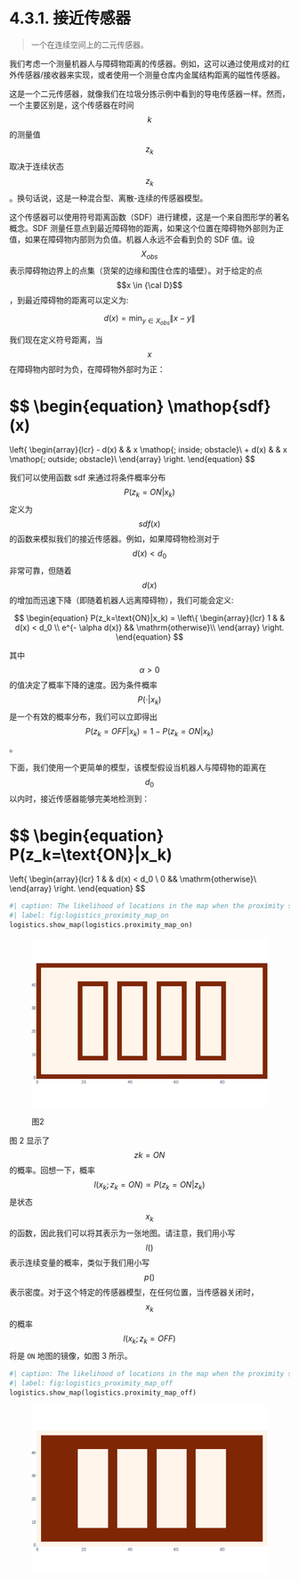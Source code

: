 # 4.3.1. 接近传感器

> 一个在连续空间上的二元传感器。

我们考虑一个测量机器人与障碍物距离的传感器。例如，这可以通过使用成对的红外传感器/接收器来实现，或者使用一个测量仓库内金属结构距离的磁性传感器。

这是一个二元传感器，就像我们在垃圾分拣示例中看到的导电传感器一样。然而，一个主要区别是，这个传感器在时间 $$k$$ 的测量值 $$z_k$$ 取决于连续状态 $$z_k$$。换句话说，这是一种混合型、离散-连续的传感器模型。

这个传感器可以使用符号距离函数（SDF）进行建模，这是一个来自图形学的著名概念。SDF 测量任意点到最近障碍物的距离，如果这个位置在障碍物外部则为正值，如果在障碍物内部则为负值。机器人永远不会看到负的 SDF 值。设$$X_{obs}$$表示障碍物边界上的点集（货架的边缘和围住仓库的墙壁）。对于给定的点 $$x \in {\cal D}$$，到最近障碍物的距离可以定义为:

$$
\begin{equation}
d(x) = \min_{y \in X_{obs}} \|x - y\|
\end{equation}
$$

我们现在定义符号距离，当
$$x$$在障碍物内部时为负，在障碍物外部时为正：

$$
\begin{equation}
\mathop{sdf}(x)
= 
\left\{
    \begin{array}{lcr} - d(x) & & x \mathop{\; inside\; obstacle}\\
    + d(x) & & x \mathop{\; outside\;  obstacle}\\
\end{array}
\right.
\end{equation}
$$

我们可以使用函数 sdf 来通过将条件概率分布$$P(z_k=ON|x_k)$$
定义为$$sdf(x)$$
的函数来模拟我们的接近传感器。例如，如果障碍物检测对于$$d(x) < d_0$$
非常可靠，但随着$$d(x)$$
的增加而迅速下降（即随着机器人远离障碍物），我们可能会定义:

$$
\begin{equation}
P(z_k=\text{ON}|x_k) = 
\left\{
    \begin{array}{lcr} 1 & & d(x) < d_0 \\
     e^{- \alpha d(x)} && \mathrm{otherwise}\\
\end{array}
\right.
\end{equation}
$$

其中$$\alpha > 0$$
的值决定了概率下降的速度。因为条件概率$$P(\cdot | x_k)$$
是一个有效的概率分布，我们可以立即得出$$P(z_k=OFF|x_k)=1-P(z_k=ON|x_k)$$。

下面，我们使用一个更简单的模型，该模型假设当机器人与障碍物的距离在$$d_0$$
以内时，接近传感器能够完美地检测到：

$$
\begin{equation}
P(z_k=\text{ON}|x_k)
= 
\left\{
    \begin{array}{lcr} 1 & & d(x) < d_0 \\
     0 && \mathrm{otherwise}\\
\end{array}
\right.
\end{equation}
$$

```python
#| caption: The likelihood of locations in the map when the proximity sensor reads ON.
#| label: fig:logistics_proximity_map_on
logistics.show_map(logistics.proximity_map_on)
```

<figure><img src="../../.gitbook/assets/image (2).png" alt=""><figcaption><p>图2</p></figcaption></figure>

图 2 显示了$$zk=ON$$ 的概率。回想一下，概率 $$l(x_k;z_k=ON)\propto P(z_k=ON|z_k)$$ 是状态$$x_k$$的函数，因此我们可以将其表示为一张地图。请注意，我们用小写$$l()$$表示连续变量的概率，类似于我们用小写$$p()$$ 表示密度。对于这个特定的传感器模型，在任何位置，当传感器关闭时， $$x_k$$的概率$$l(x_k;z_k=OFF)$$将是 `ON` 地图的镜像，如图 3 所示。

```python
#| caption: The likelihood of locations in the map when the proximity sensor reads OFF.
#| label: fig:logistics_proximity_map_off
logistics.show_map(logistics.proximity_map_off)
```

<figure><img src="../../.gitbook/assets/image (3).png" alt=""><figcaption></figcaption></figure>
